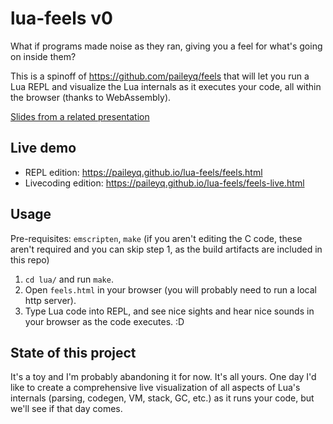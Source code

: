 # lua-feels v0

What if programs made noise as they ran, giving you a feel for what's going on inside them?

This is a spinoff of https://github.com/paileyq/feels that will let you run a Lua REPL and visualize the Lua internals as it executes your code, all within the browser (thanks to WebAssembly).

[Slides from a related presentation](noisy-programs.pdf)

## Live demo

* REPL edition: https://paileyq.github.io/lua-feels/feels.html
* Livecoding edition: https://paileyq.github.io/lua-feels/feels-live.html

## Usage

Pre-requisites: `emscripten`, `make` (if you aren't editing the C code, these aren't required and you can skip step 1, as the build artifacts are included in this repo)

1. `cd lua/` and run `make`.
2. Open `feels.html` in your browser (you will probably need to run a local http server).
3. Type Lua code into REPL, and see nice sights and hear nice sounds in your browser as the code executes. :D

## State of this project

It's a toy and I'm probably abandoning it for now. It's all yours. One day I'd like to create a comprehensive live visualization of all aspects of Lua's internals (parsing, codegen, VM, stack, GC, etc.) as it runs your code, but we'll see if that day comes.

